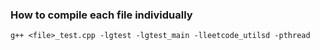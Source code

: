 ### How to compile each file individually
`g++ <file>_test.cpp -lgtest -lgtest_main -lleetcode_utilsd -pthread`
